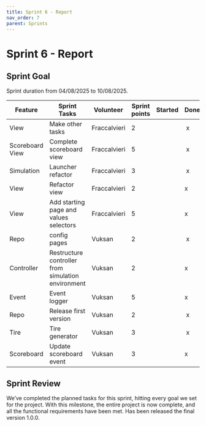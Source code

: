 ```yaml
---
title: Sprint 6 - Report
nav_order: 7
parent: Sprints
---
```

# Sprint 6 - Report

## Sprint Goal

Sprint duration from 04/08/2025 to 10/08/2025.

| **Feature** | **Sprint Tasks** | **Volunteer** | **Sprint points** | **Started** | **Done** |
| ---| ---| ---| ---| ---| --- |
| View | Make other tasks | Fraccalvieri | 2 |  |  x |
| Scoreboard View | Complete scoreboard view | Fraccalvieri | 5 |  |  x |
| Simulation | Launcher refactor | Fraccalvieri | 3 |  |  x |
| View | Refactor view | Fraccalvieri | 2 |  | x |
| View | Add starting page and values selectors | Fraccalvieri | 5 |  | x |
| Repo | config pages | Vuksan | 2 |  |  x |
| Controller | Restructure controller from simulation environment | Vuksan | 2 |  | x |
| Event | Event logger | Vuksan | 5 |  | x |
| Repo | Release first version | Vuksan | 2 |  |  x |
| Tire | Tire generator | Vuksan | 3 |  |  x |
| Scoreboard | Update scoreboard event | Vuksan | 3 |  | x |

## Sprint Review
We’ve completed the planned tasks for this sprint, hitting every goal we set for the project.
With this milestone, the entire project is now complete, and all the functional requirements have been met.
Has been released the final version 1.0.0.